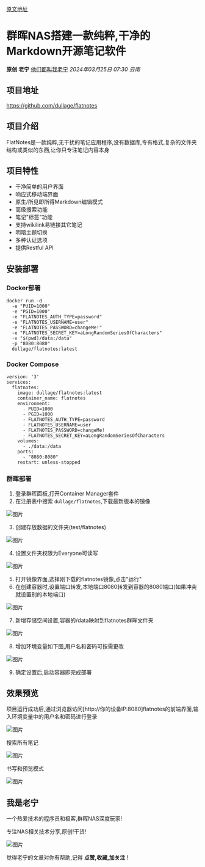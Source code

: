 [原文地址](https://mp.weixin.qq.com/s/zYJU70P3jNvlVIXANnMALA)

# 群晖NAS搭建一款纯粹,干净的Markdown开源笔记软件


**原创** **老宁** [他们都叫我老宁](javascript:void(0);) *2024年03月25日 07:30* *云南*

## 项目地址

https://github.com/dullage/flatnotes

## 项目介绍

FlatNotes是一款纯粹,无干扰的笔记应用程序,没有数据库,专有格式,复杂的文件夹结构或类似的东西,让你只专注笔记内容本身

## 项目特性

* 干净简单的用户界面
* 响应式移动端界面
* 原生/所见即所得Markdown编辑模式
* 高级搜索功能
* 笔记"标签"功能
* 支持wikilink易链接其它笔记
* 明暗主题切换
* 多种认证选项
* 提供Restful API

## 安装部署

### Docker部署

```
docker run -d 
  -e "PUID=1000" 
  -e "PGID=1000" 
  -e "FLATNOTES_AUTH_TYPE=password" 
  -e "FLATNOTES_USERNAME=user" 
  -e "FLATNOTES_PASSWORD=changeMe!" 
  -e "FLATNOTES_SECRET_KEY=aLongRandomSeriesOfCharacters" 
  -v "$(pwd)/data:/data" 
  -p "8080:8080" 
  dullage/flatnotes:latest
```

### Docker Compose

```
version: '3'
services:
  flatnotes:
    image: dullage/flatnotes:latest
    container_name: flatnotes
    environment:
      - PUID=1000
      - PGID=1000
      - FLATNOTES_AUTH_TYPE=password
      - FLATNOTES_USERNAME=user
      - FLATNOTES_PASSWORD=changeMe!
      - FLATNOTES_SECRET_KEY=aLongRandomSeriesOfCharacters
    volumes:
      - ./data:/data
    ports:
      - "8080:8080"
    restart: unless-stopped
```

### 群晖部署

1. 登录群晖面板,打开Container Manager套件
2. 在注册表中搜索 `dullage/flatnotes`,下载最新版本的镜像

![图片](https://mmbiz.qpic.cn/sz_mmbiz_png/3nrHL6EhbV0n4InS6HWKqD2BeS1EXE20gJkBQFeFFMQbUlVKccMVlS1CSibJ1UUDzFbicvRp8FfzFiaVNsCWovzFQ/640?wx_fmt=png&from=appmsg&tp=webp&wxfrom=5&wx_lazy=1&wx_co=1)

3. 创建存放数据的文件夹(test/flatnotes)

![图片](https://mmbiz.qpic.cn/sz_mmbiz_png/3nrHL6EhbV0n4InS6HWKqD2BeS1EXE20icywUE5awXWohj5RaoEHTLuHIt8YxevVbEiazf9L3QM6ajt6oabsFHlA/640?wx_fmt=png&from=appmsg&tp=webp&wxfrom=5&wx_lazy=1&wx_co=1)

4. 设置文件夹权限为Everyone可读写

![图片](https://mmbiz.qpic.cn/sz_mmbiz_png/3nrHL6EhbV0n4InS6HWKqD2BeS1EXE20oVMkpyMEB1oRTqBnwgvr6rfhJwriaUMfyhs0JYMoSkse9Pf61vg5lVg/640?wx_fmt=png&from=appmsg&tp=webp&wxfrom=5&wx_lazy=1&wx_co=1)

5. 打开镜像界面,选择刚下载的flatnotes镜像,点击"运行"
6. 在创建容器时,设置端口转发,本地端口8080转发到容器的8080端口(如果冲突就设置别的本地端口)

![图片](https://mmbiz.qpic.cn/sz_mmbiz_png/3nrHL6EhbV0n4InS6HWKqD2BeS1EXE20hXnF0sJ4b6XoDHF8NeOAPPDGFzOu2RnicKavnN5dVZK5G9I6KtrkMDw/640?wx_fmt=png&from=appmsg&tp=webp&wxfrom=5&wx_lazy=1&wx_co=1)

7. 新增存储空间设置,容器的/data映射到flatnotes群晖文件夹

![图片](https://mmbiz.qpic.cn/sz_mmbiz_png/3nrHL6EhbV0n4InS6HWKqD2BeS1EXE20ibb4ZXKjOmvcFRsSBeVzbGbhsFYMx3EH3rc42icKXgiaOkqQSUTmKl3zA/640?wx_fmt=png&from=appmsg&tp=webp&wxfrom=5&wx_lazy=1&wx_co=1)

8. 增加环境变量如下图,用户名和密码可按需更改

![图片](https://mmbiz.qpic.cn/sz_mmbiz_png/3nrHL6EhbV0n4InS6HWKqD2BeS1EXE20BLhVKTmuWvwThicyB0bZgBR7rsvcsUaOOuZwPg75laVdIbthTMMuYsw/640?wx_fmt=png&from=appmsg&tp=webp&wxfrom=5&wx_lazy=1&wx_co=1)

9. 确定设置后,启动容器即完成部署

## 效果预览

项目运行成功后,通过浏览器访问[http://你的设备IP:8080]flatnotes的前端界面,输入环境变量中的用户名和密码进行登录

![图片](https://mmbiz.qpic.cn/sz_mmbiz_png/3nrHL6EhbV0n4InS6HWKqD2BeS1EXE203eibx6XH48D9xvfYwU7iccIxN1Gjho8Oic12Be9wCP5520O9S5ONZNn6w/640?wx_fmt=png&from=appmsg&tp=webp&wxfrom=5&wx_lazy=1&wx_co=1)

搜索所有笔记

![图片](https://mmbiz.qpic.cn/sz_mmbiz_png/3nrHL6EhbV0n4InS6HWKqD2BeS1EXE20RfXdmSgHyHfxFpCFK4ibqhoZLniacYlgwJFQOT2yHuZd3yuH0R1bI6sQ/640?wx_fmt=png&from=appmsg&tp=webp&wxfrom=5&wx_lazy=1&wx_co=1)

书写和预览模式

![图片](https://mmbiz.qpic.cn/sz_mmbiz_png/3nrHL6EhbV0n4InS6HWKqD2BeS1EXE20shN2Ev7WDkDX4Nm813FAD1pX0va9AXXwgPaF8nia1lKThC2RcWPygoA/640?wx_fmt=png&from=appmsg&tp=webp&wxfrom=5&wx_lazy=1&wx_co=1)

## 我是老宁

一个热爱技术的程序员和极客,群晖NAS深度玩家!

专注NAS相关技术分享,原创!干货!

![图片](https://mmbiz.qpic.cn/sz_mmbiz_jpg/3nrHL6EhbV0n4InS6HWKqD2BeS1EXE20CM4qiaMfV2c7nCOicmyfjXx1zPQ8WFzm0rz7Cia0o7xQjv9nQ2COIDC7Q/640?wx_fmt=jpeg&from=appmsg&tp=webp&wxfrom=5&wx_lazy=1&wx_co=1)

觉得老宁的文章对你有帮助,记得 **点赞,收藏,加关注** !
